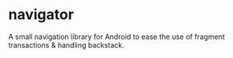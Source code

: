 # navigator
A small navigation library for Android to ease the use of fragment transactions &amp; handling backstack.
